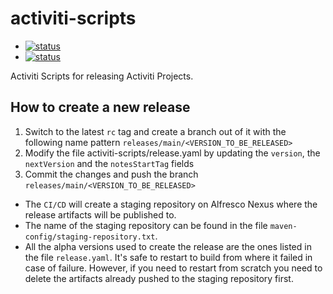 # activiti-scripts

- [![status](https://github.com/Activiti/activiti-scripts/actions/workflows/pre-commit.yml/badge.svg)](https://github.com/Activiti/activiti-scripts/actions/workflows/pre-commit.yml)
- [![status](https://github.com/Activiti/activiti-scripts/actions/workflows/run-release.yml/badge.svg)](https://github.com/Activiti/activiti-scripts/actions/workflows/run-release.yml)

Activiti Scripts for releasing Activiti Projects.

## How to create a new release

1. Switch to the latest `rc` tag and create a branch out of it with the following name pattern `releases/main/<VERSION_TO_BE_RELEASED>`
2. Modify the file activiti-scripts/release.yaml by updating the `version`, the `nextVersion` and the `notesStartTag` fields
3. Commit the changes and push the branch `releases/main/<VERSION_TO_BE_RELEASED>`

- The `CI/CD` will create a staging repository on Alfresco Nexus where the release artifacts will be published to.
- The name of the staging repository can be found in the file `maven-config/staging-repository.txt`.
- All the alpha versions used to create the release are the ones listed in the file `release.yaml`.
  It's safe to restart to build from where it failed in case of failure. However, if you need to restart
  from scratch you need to delete the artifacts already pushed to the staging repository first.
